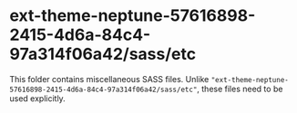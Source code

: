 # ext-theme-neptune-57616898-2415-4d6a-84c4-97a314f06a42/sass/etc

This folder contains miscellaneous SASS files. Unlike `"ext-theme-neptune-57616898-2415-4d6a-84c4-97a314f06a42/sass/etc"`, these files
need to be used explicitly.
